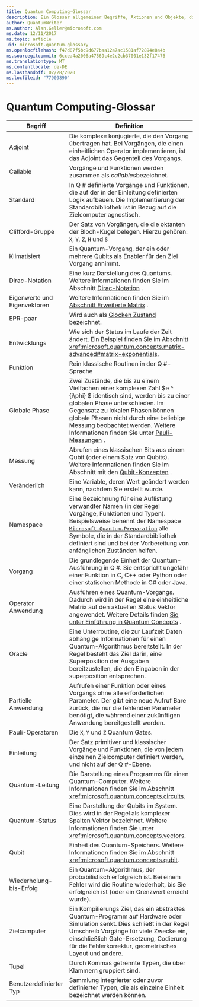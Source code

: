 ```yaml
---
title: Quantum Computing-Glossar
description: Ein Glossar allgemeiner Begriffe, Aktionen und Objekte, die in Quantum Computing verwendet werden.
author: QuantumWriter
ms.author: Alan.Geller@microsoft.com
ms.date: 12/11/2017
ms.topic: article
uid: microsoft.quantum.glossary
ms.openlocfilehash: f47d87f5bc9d677baa12a7ac1581af72894e8a4b
ms.sourcegitcommit: 6ccea4a2006a47569c4e2c2cb37001e132f17476
ms.translationtype: MT
ms.contentlocale: de-DE
ms.lasthandoff: 02/28/2020
ms.locfileid: "77909890"
---
```

# <a name="quantum-computing-glossary"></a>Quantum Computing-Glossar

|Begriff|Definition|
|-------------|----------|
|Adjoint|Die komplexe konjugierte, die den Vorgang übertragen hat. Bei Vorgängen, die einen einheitlichen Operator implementieren, ist das Adjoint das Gegenteil des Vorgangs.|
|Callable|Vorgänge und Funktionen werden zusammen als *callables*bezeichnet.|
|Standard|In Q # definierte Vorgänge und Funktionen, die auf der in der Einleitung definierten Logik aufbauen. Die Implementierung der Standardbibliothek ist in Bezug auf die Zielcomputer agnostisch.|
|Clifford-Gruppe|Der Satz von Vorgängen, die die oktanten der Bloch-Kugel belegen. Hierzu gehören: `X`, `Y`, `Z`, `H` und `S`|
|Klimatisiert|Ein Quantum-Vorgang, der ein oder mehrere Qubits als Enabler für den Ziel Vorgang annimmt.|
|Dirac-Notation|Eine kurz Darstellung des Quantums. Weitere Informationen finden Sie im Abschnitt [Dirac-Notation](xref:microsoft.quantum.concepts.dirac) .|
|Eigenwerte und Eigenvektoren|Weitere Informationen finden Sie im [Abschnitt Erweiterte Matrix](xref:microsoft.quantum.concepts.matrix-advanced) .|
|EPR-paar|Wird auch als [Glocken Zustand](https://en.wikipedia.org/wiki/Bell_state) bezeichnet.|
|Entwicklungs|Wie sich der Status im Laufe der Zeit ändert. Ein Beispiel finden Sie im Abschnitt <xref:microsoft.quantum.concepts.matrix-advanced#matrix-exponentials>. |
|Funktion|Rein klassische Routinen in der Q #-Sprache|
| <a id="global-phase"></a>Globale Phase | Zwei Zustände, die bis zu einem Vielfachen einer komplexen Zahl $e ^ {i\phi} $ identisch sind, werden bis zu einer globalen Phase unterschieden. Im Gegensatz zu lokalen Phasen können globale Phasen nicht durch eine beliebige Messung beobachtet werden. Weitere Informationen finden Sie unter [Pauli-Messungen](xref:microsoft.quantum.concepts.pauli) . |
|Messung|Abrufen eines klassischen Bits aus einem Qubit (oder einem Satz von Qubits). Weitere Informationen finden Sie im Abschnitt mit den [Qubit-Konzepten](xref:microsoft.quantum.concepts.qubit) .|
|Veränderlich|Eine Variable, deren Wert geändert werden kann, nachdem Sie erstellt wurde.|
|Namespace|Eine Bezeichnung für eine Auflistung verwandter Namen (in der Regel Vorgänge, Funktionen und Typen). Beispielsweise benennt der Namespace [`Microsoft.Quantum.Preparation`](xref:microsoft.quantum.preparation) alle Symbole, die in der Standardbibliothek definiert sind und bei der Vorbereitung von anfänglichen Zuständen helfen.|
|Vorgang|Die grundlegende Einheit der Quantum-Ausführung in Q #. Sie entspricht ungefähr einer Funktion in C, C++ oder Python oder einer statischen Methode in C# oder Java.|
|Operator Anwendung|Ausführen eines Quantum-Vorgangs. Dadurch wird in der Regel eine einheitliche Matrix auf den aktuellen Status Vektor angewendet. Weitere Details finden [Sie unter Einführung in Quantum Concepts](xref:microsoft.quantum.concepts.intro) .|
|Oracle|Eine Unterroutine, die zur Laufzeit Daten abhängige Informationen für einen Quantum-Algorithmus bereitstellt. In der Regel besteht das Ziel darin, eine Superposition der Ausgaben bereitzustellen, die den Eingaben in der superposition entsprechen.   |
|Partielle Anwendung|Aufrufen einer Funktion oder eines Vorgangs ohne alle erforderlichen Parameter. Der gibt eine neue Aufruf Bare zurück, die nur die fehlenden Parameter benötigt, die während einer zukünftigen Anwendung bereitgestellt werden.|
|Pauli-Operatoren|Die `X`, `Y` und `Z` Quantum Gates.|
|Einleitung|Der Satz primitiver und klassischer Vorgänge und Funktionen, die von jedem einzelnen Zielcomputer definiert werden, und nicht auf der Q #-Ebene.|
|Quantum-Leitung|Die Darstellung eines Programms für einen Quantum-Computer. Weitere Informationen finden Sie im Abschnitt <xref:microsoft.quantum.concepts.circuits>.|
|Quantum-Status|Eine Darstellung der Qubits im System. Dies wird in der Regel als komplexer Spalten Vektor bezeichnet. Weitere Informationen finden Sie unter <xref:microsoft.quantum.concepts.vectors>. |
|Qubit|Einheit des Quantum-Speichers. Weitere Informationen finden Sie im Abschnitt <xref:microsoft.quantum.concepts.qubit>.|
|Wiederholung-bis-Erfolg|Ein Quantum-Algorithmus, der probabilistisch erfolgreich ist. Bei einem Fehler wird die Routine wiederholt, bis Sie erfolgreich ist (oder ein Grenzwert erreicht wurde). |
|Zielcomputer|Ein Kompilierungs Ziel, das ein abstraktes Quantum-Programm auf Hardware oder Simulation senkt. Dies schließt in der Regel Umschreib Vorgänge für viele Zwecke ein, einschließlich Gate-Ersetzung, Codierung für die Fehlerkorrektur, geometrisches Layout und andere.|
|Tupel|Durch Kommas getrennte Typen, die über Klammern gruppiert sind. |
|Benutzerdefinierter Typ|Sammlung integrierter oder zuvor definierter Typen, die als einzelne Einheit bezeichnet werden können.|

